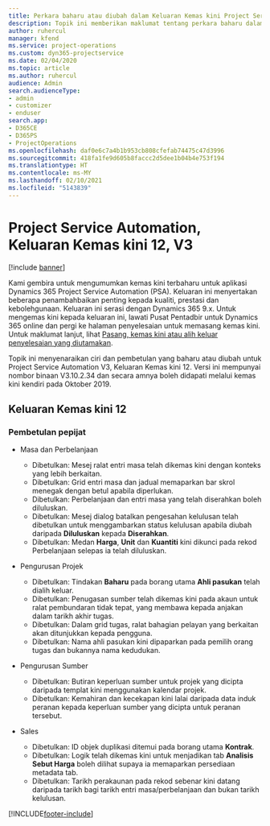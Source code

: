 ```yaml
---
title: Perkara baharu atau diubah dalam Keluaran Kemas kini Project Service Automation 12, V3
description: Topik ini memberikan maklumat tentang perkara baharu dalam Keluaran Kemas kini Project Service Automation 12, V3.
author: ruhercul
manager: kfend
ms.service: project-operations
ms.custom: dyn365-projectservice
ms.date: 02/04/2020
ms.topic: article
ms.author: ruhercul
audience: Admin
search.audienceType:
- admin
- customizer
- enduser
search.app:
- D365CE
- D365PS
- ProjectOperations
ms.openlocfilehash: daf0e6c7a4b1b953cb808cfefab74475c47d3996
ms.sourcegitcommit: 418fa1fe9d605b8faccc2d5dee1b04b4e753f194
ms.translationtype: HT
ms.contentlocale: ms-MY
ms.lasthandoff: 02/10/2021
ms.locfileid: "5143839"
---
```

# <a name="project-service-automation-update-release-12-v3"></a>Project Service Automation, Keluaran Kemas kini 12, V3

[!include [banner](../includes/psa-now-project-operations.md)]

Kami gembira untuk mengumumkan kemas kini terbaharu untuk aplikasi Dynamics 365 Project Service Automation (PSA). Keluaran ini menyertakan beberapa penambahbaikan penting kepada kualiti, prestasi dan kebolehgunaan. Keluaran ini serasi dengan Dynamics 365 9.x. Untuk mengemas kini kepada keluaran ini, lawati Pusat Pentadbir untuk Dynamics 365 online dan pergi ke halaman penyelesaian untuk memasang kemas kini. Untuk maklumat lanjut, lihat [Pasang, kemas kini atau alih keluar penyelesaian yang diutamakan](https://docs.microsoft.com/power-platform/admin/install-remove-preferred-solution).

Topik ini menyenaraikan ciri dan pembetulan yang baharu atau diubah untuk Project Service Automation V3, Keluaran Kemas kini 12. Versi ini mempunyai nombor binaan V3.10.2.34 dan secara amnya boleh didapati melalui kemas kini kendiri pada Oktober 2019.

## <a name="update-release-12"></a>Keluaran Kemas kini 12

### <a name="bug-fixes"></a>Pembetulan pepijat

- Masa dan Perbelanjaan

    - Dibetulkan: Mesej ralat entri masa telah dikemas kini dengan konteks yang lebih berkaitan.
    - Dibetulkan: Grid entri masa dan jadual memaparkan bar skrol menegak dengan betul apabila diperlukan.
    - Dibetulkan: Perbelanjaan dan entri masa yang telah diserahkan boleh diluluskan.
    - Dibetulkan: Mesej dialog batalkan pengesahan kelulusan telah dibetulkan untuk menggambarkan status kelulusan apabila diubah daripada **Diluluskan** kepada **Diserahkan**.
    - Dibetulkan: Medan **Harga**, **Unit** dan **Kuantiti** kini dikunci pada rekod Perbelanjaan selepas ia telah diluluskan.

- Pengurusan Projek

    - Dibetulkan: Tindakan **Baharu** pada borang utama **Ahli pasukan** telah dialih keluar.
    - Dibetulkan: Penugasan sumber telah dikemas kini pada akaun untuk ralat pembundaran tidak tepat, yang membawa kepada anjakan dalam tarikh akhir tugas.
    - Dibetulkan: Dalam grid tugas, ralat bahagian pelayan yang berkaitan akan ditunjukkan kepada pengguna.
    - Dibetulkan: Nama ahli pasukan kini dipaparkan pada pemilih orang tugas dan bukannya nama kedudukan.

- Pengurusan Sumber

    - Dibetulkan: Butiran keperluan sumber untuk projek yang dicipta daripada templat kini menggunakan kalendar projek.
    - Dibetulkan: Kemahiran dan kecekapan kini lalai daripada data induk peranan kepada keperluan sumber yang dicipta untuk peranan tersebut.

- Sales

    - Dibetulkan: ID objek duplikasi ditemui pada borang utama **Kontrak**.
    - Dibetulkan: Logik telah dikemas kini untuk menjadikan tab **Analisis Sebut Harga** boleh dilihat supaya ia memaparkan persediaan metadata tab.
    - Dibetulkan: Tarikh perakaunan pada rekod sebenar kini datang daripada tarikh bagi tarikh entri masa/perbelanjaan dan bukan tarikh kelulusan.


[!INCLUDE[footer-include](../includes/footer-banner.md)]
